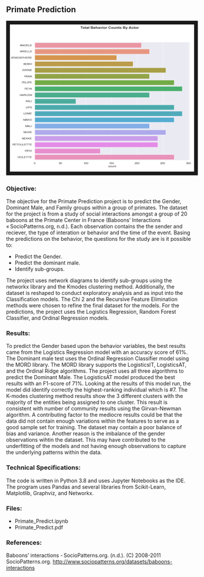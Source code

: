 ## Primate Prediction

<img src="./primate.png" 
 width="500" height="400" border="10" />

### Objective:

The objective for the Primate Prediction project is to predict the Gender, Dominant Male, and Family groups within a group of primates.  The dataset for the project is from a study of social interactions amongst a group of 20 baboons at the Primate Center in France (Baboons’ Interactions « SocioPatterns.org, n.d.).  Each observation contains the the sender and reciever, the type of interation or behavior and the time of the event.  Basing the predictions on the behavior, the questions for the study are is it possible to:

* Predict the Gender.
* Predict the dominant male.
* Identify sub-groups.

The project uses network diagrams to identify sub-groups using the networkx library and the Kmodes clustering method.  Additionally, the dataset is reshaped to conduct exploratory analysis and as input into the Classification models. The Chi 2 and the Recursive Feature Elimination methods were chosen to refine the final dataset for the models. For the predictions, the project uses the Logistics Regression, Random Forest Classifier, and Ordinal Regression models.

### Results:

To predict the Gender based upon the behavior variables, the best results came from the Logistics Regression model with an accuracy score of 61%. The Dominant male test uses the Ordinal Regression Classifier model using the MORD library.  The MORD library supports the LogisticsIT, LogisticsAT, and the Ordinal Ridge algorithms. The project uses all three algorithms to predict the Dominant Male. The LogisticsAT model produced the best results with an F1-score of 71%. Looking at the results of this model run, the model did identify correctly the highest-ranking individual which is #7. The K-modes clustering method results show the 3 different clusters with the majority of the entities being assigned to one cluster.  This result is consistent with number of community results using the Girvan-Newman algorithm. A contributing factor to the mediocre results could be that the data did not contain enough variations within the features to serve as a good sample set for training. The dataset may contain a poor balance of bias and variance. Another reason is the imbalance of the gender observations wihtin the dataset. This may have contributed to the underfitting of the models and not having enough observations to capture the underlying patterns within the data.     

### Technical Specifications:

The code is written in Python 3.8 and uses Jupyter Notebooks as the IDE.  The program uses Pandas and several libraries from Scikit-Learn, Matplotlib, Graphviz, and Networkx.  

### Files:


* Primate_Predict.ipynb
* Primate_Predict.pdf


### References:

Baboons’ interactions - SocioPatterns.org. (n.d.). (C) 2008-2011 SocioPatterns.org. http://www.sociopatterns.org/datasets/baboons-interactions
